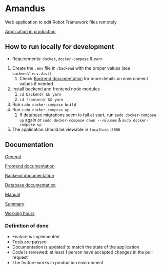 # Amandus

Web application to edit Robot Framework files remotely

[Application in production](http://135.181.89.96:4000/)

## How to run locally for development

* Requirements: `docker`, `docker-compose` & `yarn`

1. Create the `.env` file in `/backend` with the proper values (see `backend/.env.dist`)
     1. Check [Backend documentation](/documentation/backend.md) for more details on environment values if needed
2. Install backend and frontend node modules
    1. `cd backend/ && yarn`
    2. `cd frontend/ && yarn`
3. Run `sudo docker-compose build`
4. Run `sudo docker-compose up`
     1. If database migrations seem to fail at start, run `sudo docker-compose up` again or `sudo docker-compose down --volumes` & `sudo docker-compose up`
5. The application should be viewable in `localhost:3000`


## Documentation

[General](documentation/general.md)

[Frontend documentation](/documentation/frontend.md)

[Backend documentation](/documentation/backend.md)

[Database documentation](/documentation/database.md)

[Manual](/documentation/manual.md)

[Summary](/documentation/summary.md)

[Working hours](https://docs.google.com/spreadsheets/d/1YDC3QcxFgtNw_KvYTQlDE8rA0DA7rvMYv_ZlsHXdvww)

### Definition of done

- Feature is implemented
- Tests are passed
- Documentation is updated to match the state of the application
- Code is reviewed: at least 1 person have accepted changes in the pull request
- The feature works in production environment
